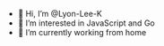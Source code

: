 - 👋 Hi, I’m @Lyon-Lee-K
- 👀 I’m interested in JavaScript and Go
- 🌱 I’m currently working from home

<!---
Lyon-Lee-K/Lyon-Lee-K is a ✨ special ✨ repository because its `README.md` (this file) appears on your GitHub profile.
You can click the Preview link to take a look at your changes.
--->
